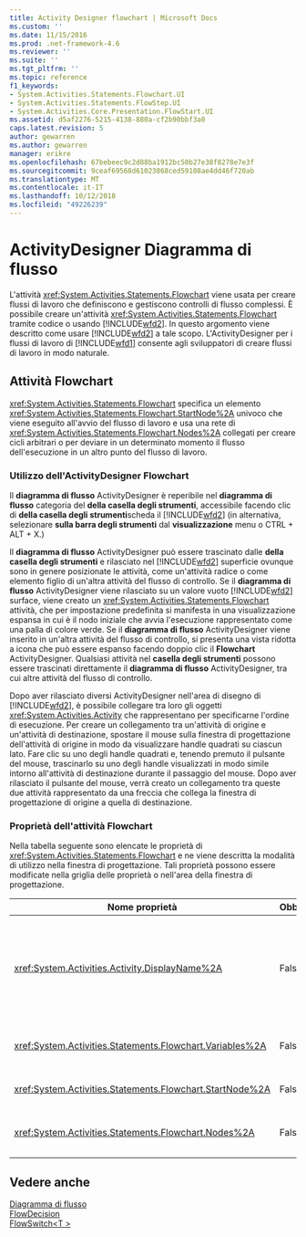 ```yaml
---
title: Activity Designer flowchart | Microsoft Docs
ms.custom: ''
ms.date: 11/15/2016
ms.prod: .net-framework-4.6
ms.reviewer: ''
ms.suite: ''
ms.tgt_pltfrm: ''
ms.topic: reference
f1_keywords:
- System.Activities.Statements.Flowchart.UI
- System.Activities.Statements.FlowStep.UI
- System.Activities.Core.Presentation.FlowStart.UI
ms.assetid: d5af2276-5215-4138-880a-cf2b90bbf3a0
caps.latest.revision: 5
author: gewarren
ms.author: gewarren
manager: erikre
ms.openlocfilehash: 67bebeec9c2d88ba1912bc50b27e38f8278e7e3f
ms.sourcegitcommit: 9ceaf69568d61023868ced59108ae4dd46f720ab
ms.translationtype: MT
ms.contentlocale: it-IT
ms.lasthandoff: 10/12/2018
ms.locfileid: "49226239"
---
```

# <a name="flowchart-activity-designer"></a>ActivityDesigner Diagramma di flusso
L'attività <xref:System.Activities.Statements.Flowchart> viene usata per creare flussi di lavoro che definiscono e gestiscono controlli di flusso complessi. È possibile creare un'attività <xref:System.Activities.Statements.Flowchart> tramite codice o usando [!INCLUDE[wfd2](../includes/wfd2-md.md)]. In questo argomento viene descritto come usare [!INCLUDE[wfd2](../includes/wfd2-md.md)] a tale scopo. L'ActivityDesigner per i flussi di lavoro di [!INCLUDE[wfd1](../includes/wfd1-md.md)] consente agli sviluppatori di creare flussi di lavoro in modo naturale.  
  
## <a name="the-flowchart-activity"></a>Attività Flowchart  
 <xref:System.Activities.Statements.Flowchart> specifica un elemento <xref:System.Activities.Statements.Flowchart.StartNode%2A> univoco che viene eseguito all'avvio del flusso di lavoro e usa una rete di <xref:System.Activities.Statements.Flowchart.Nodes%2A> collegati per creare cicli arbitrari o per deviare in un determinato momento il flusso dell'esecuzione in un altro punto del flusso di lavoro.  
  
### <a name="using-the-flowchart-activity-designer"></a>Utilizzo dell'ActivityDesigner Flowchart  
 Il **diagramma di flusso** ActivityDesigner è reperibile nel **diagramma di flusso** categoria del **della casella degli strumenti**, accessibile facendo clic di **della casella degli strumenti**scheda il [!INCLUDE[wfd2](../includes/wfd2-md.md)] (in alternativa, selezionare **sulla barra degli strumenti** dal **visualizzazione** menu o CTRL + ALT + X.)  
  
 Il **diagramma di flusso** ActivityDesigner può essere trascinato dalle **della casella degli strumenti** e rilasciato nel [!INCLUDE[wfd2](../includes/wfd2-md.md)] superficie ovunque sono in genere posizionate le attività, come un'attività radice o come elemento figlio di un'altra attività del flusso di controllo. Se il **diagramma di flusso** ActivityDesigner viene rilasciato su un valore vuoto [!INCLUDE[wfd2](../includes/wfd2-md.md)] surface, viene creato un <xref:System.Activities.Statements.Flowchart> attività, che per impostazione predefinita si manifesta in una visualizzazione espansa in cui è il nodo iniziale che avvia l'esecuzione rappresentato come una palla di colore verde. Se il **diagramma di flusso** ActivityDesigner viene inserito in un'altra attività del flusso di controllo, si presenta una vista ridotta a icona che può essere espanso facendo doppio clic il **Flowchart** ActivityDesigner. Qualsiasi attività nel **casella degli strumenti** possono essere trascinati direttamente il **diagramma di flusso** ActivityDesigner, tra cui altre attività del flusso di controllo.  
  
 Dopo aver rilasciato diversi ActivityDesigner nell'area di disegno di [!INCLUDE[wfd2](../includes/wfd2-md.md)], è possibile collegare tra loro gli oggetti <xref:System.Activities.Activity> che rappresentano per specificarne l'ordine di esecuzione. Per creare un collegamento tra un'attività di origine e un'attività di destinazione, spostare il mouse sulla finestra di progettazione dell'attività di origine in modo da visualizzare handle quadrati su ciascun lato. Fare clic su uno degli handle quadrati e, tenendo premuto il pulsante del mouse, trascinarlo su uno degli handle visualizzati in modo simile intorno all'attività di destinazione durante il passaggio del mouse. Dopo aver rilasciato il pulsante del mouse, verrà creato un collegamento tra queste due attività rappresentato da una freccia che collega la finestra di progettazione di origine a quella di destinazione.  
  
### <a name="flowchart-activity-properties"></a>Proprietà dell'attività Flowchart  
 Nella tabella seguente sono elencate le proprietà di <xref:System.Activities.Statements.Flowchart> e ne viene descritta la modalità di utilizzo nella finestra di progettazione. Tali proprietà possono essere modificate nella griglia delle proprietà o nell'area della finestra di progettazione.  
  
|Nome proprietà|Obbligatorio|Utilizzo|  
|-------------------|--------------|-----------|  
|<xref:System.Activities.Activity.DisplayName%2A>|False|Specifica il nome visualizzato nell'intestazione dell'ActivityDesigner. Il valore predefinito è Flowchart. Il valore può essere modificato nel **proprietà** finestra o direttamente nell'intestazione dell'ActivityDesigner.<br /><br /> Sebbene la proprietà <xref:System.Activities.Activity.DisplayName%2A> non sia obbligatoria, se ne consiglia l'uso.|  
|<xref:System.Activities.Statements.Flowchart.Variables%2A>|False|Raccolta di variabili incluse nell'ambito di questa attività <xref:System.Activities.Statements.Flowchart> per condividere lo stato tra le relative attività figlio.|  
|<xref:System.Activities.Statements.Flowchart.StartNode%2A>|False|<xref:System.Activities.Statements.FlowNode> eseguito all'avvio di <xref:System.Activities.Statements.Flowchart>.|  
|<xref:System.Activities.Statements.Flowchart.Nodes%2A>|False|Contiene la raccolta di oggetti <xref:System.Activities.Statements.FlowNode> inclusi nell'attività <xref:System.Activities.Statements.Flowchart>.|  
  
## <a name="see-also"></a>Vedere anche  
 [Diagramma di flusso](../workflow-designer/flowchart-activity-designers.md)   
 [FlowDecision](../workflow-designer/flowdecision-activity-designer.md)   
 [FlowSwitch\<T >](../workflow-designer/flowswitch-t-activity-designer.md)